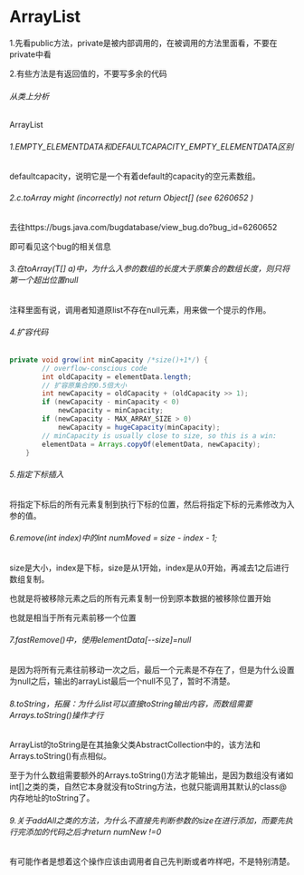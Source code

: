 # ArrayList

1.先看public方法，private是被内部调用的，在被调用的方法里面看，不要在private中看

2.有些方法是有返回值的，不要写多余的代码

###### 从类上分析

ArrayList

###### 1.EMPTY_ELEMENTDATA和DEFAULTCAPACITY_EMPTY_ELEMENTDATA区别

defaultcapacity，说明它是一个有着default的capacity的空元素数组。

###### 2.c.toArray might (incorrectly) not return Object[] (see 6260652	)

去往https://bugs.java.com/bugdatabase/view_bug.do?bug_id=6260652

即可看见这个bug的相关信息

###### 3.在toArray(T[] a)中，为什么入参的数组的长度大于原集合的数组长度，则只将第一个超出位置null

注释里面有说，调用者知道原list不存在null元素，用来做一个提示的作用。

###### 4.扩容代码

```java
private void grow(int minCapacity /*size()+1*/) {
        // overflow-conscious code
        int oldCapacity = elementData.length;
    	// 扩容原集合的0.5倍大小
        int newCapacity = oldCapacity + (oldCapacity >> 1);
        if (newCapacity - minCapacity < 0)
            newCapacity = minCapacity;
        if (newCapacity - MAX_ARRAY_SIZE > 0)
            newCapacity = hugeCapacity(minCapacity);
        // minCapacity is usually close to size, so this is a win:
        elementData = Arrays.copyOf(elementData, newCapacity);
    }
```

###### 5.指定下标插入

将指定下标后的所有元素复制到执行下标的位置，然后将指定下标的元素修改为入参的值。

###### 6.remove(int index)中的int numMoved = size - index - 1;

size是大小，index是下标，size是从1开始，index是从0开始，再减去1之后进行数组复制。

也就是将被移除元素之后的所有元素复制一份到原本数据的被移除位置开始

也就是相当于所有元素前移一个位置

###### 7.fastRemove()中，使用elementData[--size]=null

是因为将所有元素往前移动一次之后，最后一个元素是不存在了，但是为什么设置为null之后，输出的arrayList最后一个null不见了，暂时不清楚。

###### 8.toString，拓展：为什么list可以直接toString输出内容，而数组需要Arrays.toString()操作才行

ArrayList的toString是在其抽象父类AbstractCollection中的，该方法和Arrays.toString()有点相似。

至于为什么数组需要额外的Arrays.toString()方法才能输出，是因为数组没有诸如int[]之类的类，自然它本身就没有toString方法，也就只能调用其默认的class@内存地址的toString了。

###### 9.关于addAll之类的方法，为什么不直接先判断参数的size在进行添加，而要先执行完添加的代码之后才return numNew !=0

有可能作者是想着这个操作应该由调用者自己先判断或者咋样吧，不是特别清楚。

